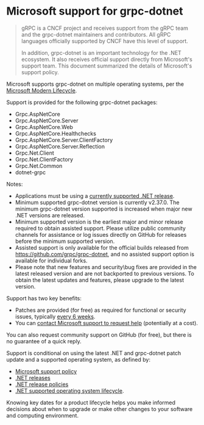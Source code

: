 # Microsoft support for grpc-dotnet

> gRPC is a CNCF project and receives support from the gRPC team and the grpc-dotnet maintainers and contributors. All gRPC languages officially supported by CNCF have this level of support.
>
> In addition, grpc-dotnet is an important technology for the .NET ecosystem. It also receives official support directly from Microsoft's support team. This document summarized the details of Microsoft's support policy.

Microsoft supports grpc-dotnet on multiple operating systems, per the [Microsoft Modern Lifecycle](https://support.microsoft.com/help/30881/modern-lifecycle-policy).

Support is provided for the following grpc-dotnet packages:

* Grpc.AspNetCore
* Grpc.AspNetCore.Server
* Grpc.AspNetCore.Web
* Grpc.AspNetCore.Healthchecks
* Grpc.AspNetCore.Server.ClientFactory
* Grpc.AspNetCore.Server.Reflection
* Grpc.Net.Client
* Grpc.Net.ClientFactory
* Grpc.Net.Common
* dotnet-grpc

Notes:
* Applications must be using a [currently supported .NET release](https://dotnet.microsoft.com/platform/support/policy).
* Minimum supported grpc-dotnet version is currently v2.37.0. The minimum grpc-dotnet version supported is increased when major new .NET versions are released.
* Minimum supported version is the earliest major and minor release required to obtain assisted support. Please utilize public community channels for assistance or log issues directly on GitHub for releases before the minimum supported version.
* Assisted support is only available for the official builds released from https://github.com/grpc/grpc-dotnet, and no assisted support option is available for individual forks.
* Please note that new features and security\bug fixes are provided in the latest released version and are not backported to previous versions. To obtain the latest updates and features, please upgrade to the latest version.

Support has two key benefits:

* Patches are provided (for free) as required for functional or security issues, typically [every 6 weeks](doc/release_process.md).
* You can [contact Microsoft support to request help](https://support.serviceshub.microsoft.com/supportforbusiness/onboarding) (potentially at a cost).

You can also request community support on GitHub (for free), but there is no guarantee of a quick reply.

Support is conditional on using the latest .NET and grpc-dotnet patch update and a supported operating system, as defined by:

* [Microsoft support policy](https://dotnet.microsoft.com/platform/support/policy)
* [.NET releases](releases.md)
* [.NET release policies](release-policies.md)
* [.NET supported operating system lifecycle](os-lifecycle-policy.md).

Knowing key dates for a product lifecycle helps you make informed decisions about when to upgrade or make other changes to your software and computing environment.
